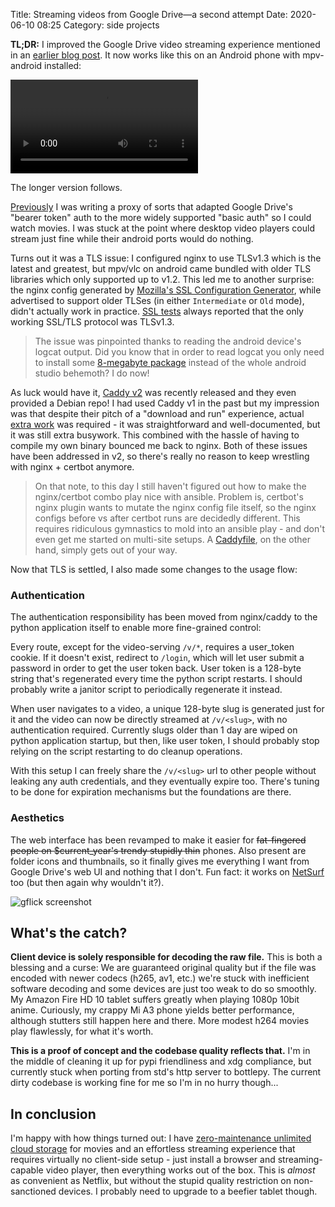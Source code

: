 Title: Streaming videos from Google Drive—a second attempt
Date: 2020-06-10 08:25
Category: side projects

**TL;DR:** I improved the Google Drive video streaming experience mentioned in
an [earlier blog post][1]. It now works like this on an Android phone with
mpv-android installed:

<video controls>
  <source src="https://junk.imnhan.com/gflick-phone-demo.mp4" type="video/mp4">
  <a href="https://junk.imnhan.com/gflick-phone-demo.mp4">
    Video: https://junk.imnhan.com/gflick-phone-demo.mp4
  </a>
</video>

The longer version follows.

[Previously][1] I was writing a proxy of sorts that adapted Google Drive's
"bearer token" auth to the more widely supported "basic auth" so I could watch
movies. I was stuck at the point where desktop video players could stream just
fine while their android ports would do nothing.

Turns out it was a TLS issue: I configured nginx to use TLSv1.3 which is the
latest and greatest, but mpv/vlc on android came bundled with older TLS
libraries which only supported up to v1.2. This led me to another surprise: the
nginx config generated by [Mozilla's SSL Configuration Generator][2], while
advertised to support older TLSes (in either `Intermediate` or `Old` mode),
didn't actually work in practice. [SSL tests][3] always reported that the only
working SSL/TLS protocol was TLSv1.3.

> The issue was pinpointed thanks to reading the android device's logcat
> output. Did you know that in order to read logcat you only need to install
> some [8-megabyte package][7] instead of the whole android studio behemoth? I
> do now!

As luck would have it, [Caddy v2][4] was recently released and they even
provided a Debian repo! I had used Caddy v1 in the past but my impression was
that despite their pitch of a "download and run" experience, actual [extra
work][5] was required - it was straightforward and well-documented, but it was
still extra busywork. This combined with the hassle of having to compile my own
binary bounced me back to nginx. Both of these issues have been addressed in
v2, so there's really no reason to keep wrestling with nginx + certbot anymore.

> On that note, to this day I still haven't figured out how to make the
> nginx/certbot combo play nice with ansible. Problem is, certbot's nginx
> plugin wants to mutate the nginx config file itself, so the nginx configs
> before vs after certbot runs are decidedly different. This requires
> ridiculous gymnastics to mold into an ansible play - and don't even get me
> started on multi-site setups. A [Caddyfile][6], on the other hand, simply
> gets out of your way.

Now that TLS is settled, I also made some changes to the usage flow:

### Authentication

The authentication responsibility has been moved from nginx/caddy to the python
application itself to enable more fine-grained control:

Every route, except for the video-serving `/v/*`, requires a user_token cookie.
If it doesn't exist, redirect to `/login`, which will let user submit a
password in order to get the user token back. User token is a 128-byte string
that's regenerated every time the python script restarts. I should probably
write a janitor script to periodically regenerate it instead.

When user navigates to a video, a unique 128-byte slug is generated just for it
and the video can now be directly streamed at `/v/<slug>`, with no
authentication required. Currently slugs older than 1 day are wiped on python
application startup, but then, like user token, I should probably stop relying
on the script restarting to do cleanup operations.

With this setup I can freely share the `/v/<slug>` url to other people without
leaking any auth credentials, and they eventually expire too. There's tuning to
be done for expiration mechanisms but the foundations are there.

### Aesthetics

The web interface has been revamped to make it easier for <strike>fat-fingered
people on $current_year's trendy stupidly thin</strike> phones. Also present
are folder icons and thumbnails, so it finally gives me everything I want from
Google Drive's web UI and nothing that I don't. Fun fact: it works on
[NetSurf][8] too (but then again why wouldn't it?).

![gflick screenshot](/images/gflick_01_mobile.png)


## What's the catch?

**Client device is solely responsible for decoding the raw file.** This is both
a blessing and a curse: We are guaranteed original quality but if the file was
encoded with newer codecs (h265, av1, etc.) we're stuck with inefficient
software decoding and some devices are just too weak to do so smoothly. My
Amazon Fire HD 10 tablet suffers greatly when playing 1080p 10bit anime.
Curiously, my crappy Mi A3 phone yields better performance, although stutters
still happen here and there. More modest h264 movies play flawlessly, for what
it's worth.

**This is a proof of concept and the codebase quality reflects that.** I'm in
the middle of cleaning it up for pypi friendliness and xdg compliance, but
currently stuck when porting from std's http server to bottlepy. The current
dirty codebase is working fine for me so I'm in no hurry though...


## In conclusion

I'm happy with how things turned out: I have [zero-maintenance unlimited cloud
storage][9] for movies and an effortless streaming experience that requires
virtually no client-side setup - just install a browser and streaming-capable
video player, then everything works out of the box. This is _almost_ as
convenient as Netflix, but without the stupid quality restriction on
non-sanctioned devices. I probably need to upgrade to a beefier tablet though.

[1]: /posts/towards-an-acceptable-video-playing-experience/
[2]: https://ssl-config.mozilla.org/#server=nginx&version=1.17.7&config=intermediate&openssl=1.1.1d&guideline=5.4
[3]: https://www.ssllabs.com/ssltest/
[4]: https://caddyserver.com/v2
[5]: https://github.com/caddyserver/caddy/tree/v1.0.4/dist/init/linux-systemd
[6]: https://github.com/nhanb/gflick/blob/4dd3dbdbdfe8de66337ed0a2fe420dd0e1d72f39/caddy/gflick
[7]: https://pkgs.org/search/?q=android-tools
[8]: https://www.netsurf-browser.org/
[9]: https://drive.google.com/
